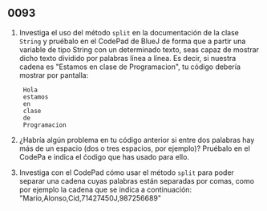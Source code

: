## 0093

1. Investiga el uso del método `split` en la documentación de la clase `String` y pruébalo en el CodePad de BlueJ de forma que a partir una variable de tipo String con un determinado texto, seas capaz de mostrar dicho texto dividido por palabras línea a línea. Es decir, si nuestra cadena es "Estamos en clase de Programacion", tu código debería mostrar por pantalla:
        
        Hola
        estamos
        en
        clase
        de
        Programacion

2. ¿Habría algún problema en tu código anterior si entre dos palabras hay más de un espacio (dos o tres espacios, por ejemplo)? Pruébalo en el CodePa e indica el ćodigo que has usado para ello.

3. Investiga con el CodePad cómo usar el método `split` para poder separar una cadena cuyas palabras están separadas por comas, como por ejemplo la cadena que se indica a continuación: 
"Mario,Alonso,Cid,71427450J,987256689"
